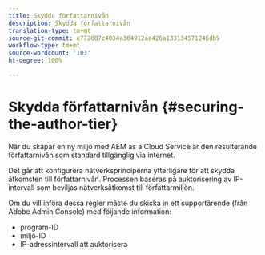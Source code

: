 ```yaml
---
title: Skydda författarnivån
description: Skydda författarnivån
translation-type: tm+mt
source-git-commit: e772687c4034a364912aa426a133134571246db9
workflow-type: tm+mt
source-wordcount: '103'
ht-degree: 100%

---
```



# Skydda författarnivån {#securing-the-author-tier}

När du skapar en ny miljö med AEM as a Cloud Service är den resulterande författarnivån som standard tillgänglig via internet.

Det går att konfigurera nätverksprinciperna ytterligare för att skydda åtkomsten till författarnivån. Processen baseras på auktorisering av IP-intervall som beviljas nätverksåtkomst till författarmiljön.

Om du vill införa dessa regler måste du skicka in ett supportärende (från Adobe Admin Console) med följande information:
- program-ID
- miljö-ID
- IP-adressintervall att auktorisera